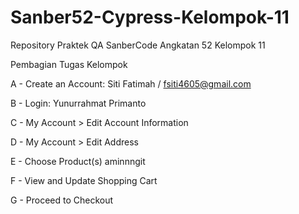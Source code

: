 # Sanber52-Cypress-Kelompok-11
Repository Praktek QA SanberCode Angkatan 52 Kelompok 11

Pembagian Tugas Kelompok

A - Create an Account: Siti Fatimah / fsiti4605@gmail.com

B - Login: Yunurrahmat Primanto

C - My Account > Edit Account Information

D - My Account > Edit Address

E - Choose Product(s) aminnngit

F - View and Update Shopping Cart

G - Proceed to Checkout 
